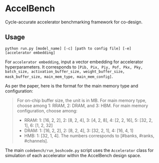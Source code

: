 # AccelBench

Cycle-accurate accelerator benchmarking framework for co-design.


## Usage
```shell
python run.py [model_name] [-c] [path to config file] [-e] [accelerator embedding]
```

For `accelerator embedding`, input a vector embedding for accelerator hyperparameters. It corresponds to `[Pib, Pix, Piy, Pof, Pkx, Pky, batch_size, activation_buffer_size, weight_buffer_size, mask_buffer_size, main_mem_type, main_mem_config]`.

As per the paper, here is the format for the main memory type and configuration:

>For on-chip buffer size, the unit is in MB.
For main memory type, choose among 1: RRAM, 2: DRAM, and 3: HBM.
For main memory configuration, choose among:
>- RRAM: 1: [16, 2, 2], 2: [8, 2, 4], 3: [4, 2, 8],  4: [2, 2, 16], 5: [32, 2, 1], 6: [1, 2, 32]
>- DRAM: 1: [16, 2, 2], 2: [8, 2, 4], 3: [32, 2, 1], 4: [16, 4, 1]
>- HMB: 1: [32, 1, 4].
The numbers corresponds to [#banks, #ranks, #channels].

The main `codebench/run_boshcode.py` script uses the `Accelerator` class for simulation of each accelerator within the AccelBench design space.

